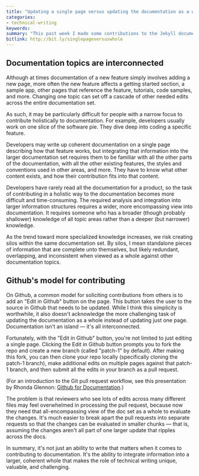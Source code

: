 ```yaml
---
title: "Updating a single page versus updating the documentation as a whole"
categories:
- technical-writing
keywords:
summary: "This past week I made some contributions to the Jekyll documentation, and in making the pull requests, I realized why technical writing is often so difficult. Making a request to one documentation topic often requires you to adjust other topics as well. So often we place the bar for contribution at whether someone can write. In reality, it's not just whether someone can construct clear, grammatically correct sentences. It's whether the person can integrate the information into a larger documentation set."
bitlink: http://bit.ly/singlepageversuswhole
---
```


## Documentation topics are interconnected

Although at times documentation of a new feature simply involves adding a new page, more often the new feature affects a getting started section, a sample app, other pages that reference the feature, tutorials, code samples, and more. Changing one topic can set off a cascade of other needed edits across the entire documentation set.

As such, it may be particularly difficult for people with a narrow focus to contribute holistically to documentation. For example, developers usually work on one slice of the software pie. They dive deep into coding a specific feature.

Developers may write up coherent documentation on a single page describing how that feature works, but integrating that information into the larger documentation set requires them to be familiar with all the other parts of the documentation, with all the other existing features, the styles and conventions used in other areas, and more. They have to know what other content exists, and how their contribution fits into that content.

Developers have rarely read all the documentation for a product, so the task of contributing in a holistic way to the documentation becomes more difficult and time-consuming. The required analysis and integration into larger information structures requires a wider, more encompassing view into documentation. It requires someone who has a broader (though probably shallower) knowledge of all topic areas rather than a deeper (but narrower) knowledge.

As the trend toward more specialized knowledge increases, we risk creating silos within the same documentation set. By silos, I mean standalone pieces of information that are complete unto themselves, but likely redundant, overlapping, and inconsistent when viewed as a whole against other documentation topics.

## Github's model for contributing

On Github, a common model for soliciting contributions from others is to add an "Edit in Github" button on the page. This button takes the user to the source in Github that needs to be updated. While I think this simplicity is worthwhile, it also doesn't acknowledge the more challenging task of updating the documentation as a whole instead of  updating just one page. Documentation isn't an island &mdash; it's all interconnected.

Fortunately, with the "Edit in Github" button, you're not limited to just editing a single page. Clicking the Edit in Github button prompts you to fork the repo and create a new branch (called "patch-1" by default). After making this fork, you can then clone your repo locally (specifically cloning the patch-1 branch), make additional edits on multiple pages against that patch-1 branch, and then submit all the edits in your branch as a pull request.

(For an introduction to the Git pull request workflow, see this presentation by Rhonda Glennon: [Github for Documentation](https://www.youtube.com/watch?v=812E14gFgb4&t=2803s).)

The problem is that reviewers who see lots of edits across many different files may feel overwhelmed in processing the pull request, because now they need that all-encompassing view of the doc set as a whole to evaluate the changes. It's much easier to break apart the pull requests into separate requests so that the changes can be evaluated in smaller chunks &mdash; that is, assuming the changes aren't all part of one larger update that ripples across the docs.

In summary, it's not just an ability to write that matters when it comes to contributing to documentation. It's the ability to integrate information into a larger, coherent whole that makes the role of technical writing unique, valuable, and challenging.
